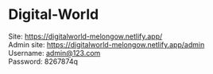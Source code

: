 # Digital-World

Site: https://digitalworld-melongow.netlify.app/
<br>
Admin site: https://digitalworld-melongow.netlify.app/admin
<br>
Username: admin@123.com
<br>
Password: 8267874q
